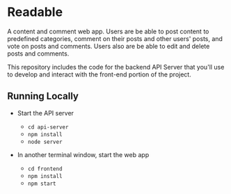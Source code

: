# Readable

A content and comment web app. Users are be able to post content to predefined categories, comment on their posts and other users' posts, and vote on posts and comments. Users also are be able to edit and delete posts and comments.

This repository includes the code for the backend API Server that you'll use to develop and interact with the front-end portion of the project.

## Running Locally

* Start the API server
    - `cd api-server`
    - `npm install`
    - `node server`

* In another terminal window, start the web app
    - `cd frontend`
    - `npm install`
    - `npm start`